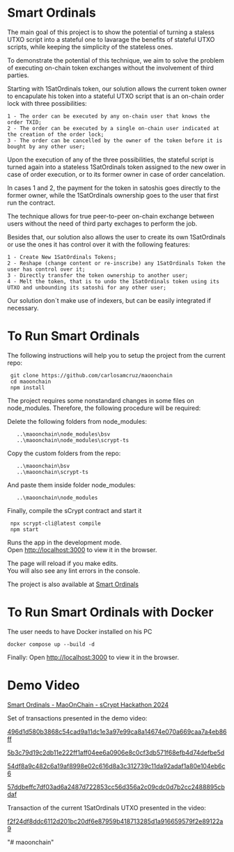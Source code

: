 # Smart Ordinals

The main goal of this project is to show the potential of turning a staless UTXO script into a stateful one to lavarage the benefits of stateful UTXO scripts, while keeping the simplicity of the stateless ones. 

To demonstrate the potential of this technique, we aim to solve the problem of executing on-chain token exchanges without the involvement of third parties.

Starting with 1SatOrdinals token, our solution allows the current token owner to encapulate his token into a stateful UTXO script that is an on-chain order lock with three possibilities:
```
1 - The order can be executed by any on-chain user that knows the order TXID;
2 - The order can be executed by a single on-chain user indicated at the creation of the order lock;
3 - The order can be cancelled by the owner of the token before it is bought by any other user;
```
Upon the execution of any of the three possibilities, the stateful script is turned again into a stateless 1SatOrdinals token assigned to the new ower in case of order execution, or to its former owner in case of order cancelation.

In cases 1 and 2, the payment for the token in satoshis goes directly to the former owner, while the 1SatOrdinals ownership goes to the user that first run the contract.

The technique allows for true peer-to-peer on-chain exchange between users without the need of third party exchages to perform the job.

Besides that, our solution also allows the user to create its own 1SatOrdinals or use the ones it has control over it with the following features:
```
1 - Create New 1SatOrdinals Tokens;
2 - Reshape (change content or re-inscribe) any 1SatOrdinals Token the user has control over it;
3 - Directly transfer the token ownership to another user;
4 - Melt the token, that is to undo the 1SatOrdinals token using its UTXO and unbounding its satoshi for any other user;
```
Our solution don´t make use of indexers, but can be easily integrated if necessary.

# To Run Smart Ordinals

The following instructions will help you to setup the project from the current repo: 

```
 git clone https://github.com/carlosamcruz/maoonchain
 cd maoonchain
 npm install
```

The project requires some nonstandard changes in some files on node_modules. Therefore, the following procedure will be required:

Delete the following folders from node_modules:
```
   ..\maoonchain\node_modules\bsv
   ..\maoonchain\node_modules\scrypt-ts
```
Copy the custom folders from the repo: 
```
   ..\maoonchain\bsv   
   ..\maoonchain\scrypt-ts
```
And paste them inside folder node_modules:
```   
   ..\maoonchain\node_modules
```

Finally, compile the sCrypt contract and start it
```
 npx scrypt-cli@latest compile
 npm start
```

Runs the app in the development mode.\
Open [http://localhost:3000](http://localhost:3000) to view it in the browser.

The page will reload if you make edits.\
You will also see any lint errors in the console.

The project is also available at [Smart Ordinals](https://carlosamcruz.github.io/maoonchain/)

# To Run Smart Ordinals with Docker

The user needs to have Docker installed on his PC

```Docker
docker compose up --build -d
```
Finally:
Open [http://localhost:3000](http://localhost:3000) to view it in the browser.

# Demo Video

[Smart Ordinals - MaoOnChain - sCrypt Hackathon 2024](https://youtu.be/vwlL89Gu0R0)

Set of transactions presented in the demo video:

[496d1d580b3868c54cad9a11dc1e3a97e99ca8a14674e070a669caa7a4eb86ff](https://whatsonchain.com/tx/496d1d580b3868c54cad9a11dc1e3a97e99ca8a14674e070a669caa7a4eb86ff)

[5b3c79d19c2db11e222ff1aff04ee6a0906e8c0cf3db571f68efb4d74defbe5d](https://whatsonchain.com/tx/5b3c79d19c2db11e222ff1aff04ee6a0906e8c0cf3db571f68efb4d74defbe5d)

[54df8a9c482c6a19af8998e02c616d8a3c312739c11da92adaf1a80e104eb6c6](https://whatsonchain.com/tx/54df8a9c482c6a19af8998e02c616d8a3c312739c11da92adaf1a80e104eb6c6)

[57ddbeffc7df03ad6a2487d722853cc56d356a2c09cdc0d7b2cc2488895cbdaf](https://whatsonchain.com/tx/57ddbeffc7df03ad6a2487d722853cc56d356a2c09cdc0d7b2cc2488895cbdaf)

Transaction of the current 1SatOrdinals UTXO presented in the video:

[f2f24df8ddc6112d201bc20df6e87959b418713285d1a916659579f2e89122a9](https://whatsonchain.com/tx/f2f24df8ddc6112d201bc20df6e87959b418713285d1a916659579f2e89122a9)

"# maoonchain" 
